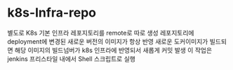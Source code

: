 # k8s-Infra-repo

별도로 K8s 기본 인프라 레포지토리를 remote로 따로 생성
레포지토리에 deployment에 변경된 새로운 버전의 이미지가 항상 반영
새로운 도커이미지가 빌드되면 해당 이미지의 빌드넘버가 k8s 인프라에 반영되서 새롭게 커밋 발생
이 작업은 jenkins 프리스타일 내에서 Shell 스크립트로 실행
